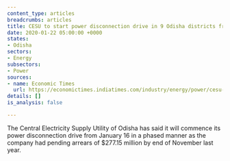 ```yaml
---
content_type: articles
breadcrumbs: articles
title: CESU to start power disconnection drive in 9 Odisha districts from Thursday
date: 2020-01-22 05:00:00 +0000
states:
- Odisha
sectors:
- Energy
subsectors:
- Power
sources:
- name: Economic Times
  url: https://economictimes.indiatimes.com/industry/energy/power/cesu-to-start-power-disconnection-drive-in-9-odisha-districts-from-thursday/articleshow/73269521.cms
details: []
is_analysis: false

---
```

The Central Electricity Supply Utility of Odisha has said it will commence its power disconnection drive from January 16 in a phased manner as the company had pending arrears of $277.15 million by end of November last year.